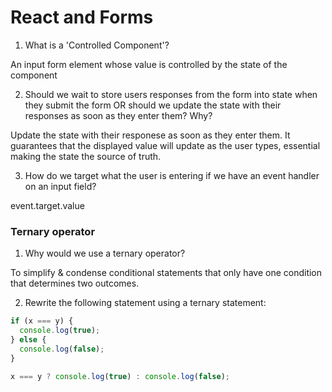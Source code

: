# React and Forms

1. What is a 'Controlled Component'?

An input form element whose value is controlled by the state of the component

2. Should we wait to store users responses from the form into state when they submit the form OR should we update the state with their responses as soon as they enter them? Why?

Update the state with their responese as soon as they enter them. It guarantees that the displayed value will update as the user types, essential making the state the source of truth.

3. How do we target what the user is entering if we have an event handler on an input field?

event.target.value

### Ternary operator

1. Why would we use a ternary operator?

To simplify & condense conditional statements that only have one condition that determines two outcomes.

2. Rewrite the following statement using a ternary statement:

```js
if (x === y) {
  console.log(true);
} else {
  console.log(false);
}
```

```js
x === y ? console.log(true) : console.log(false);
```
